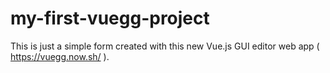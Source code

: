 # my-first-vuegg-project

This is just a simple form created with this new Vue.js GUI editor web app ( https://vuegg.now.sh/ ).
